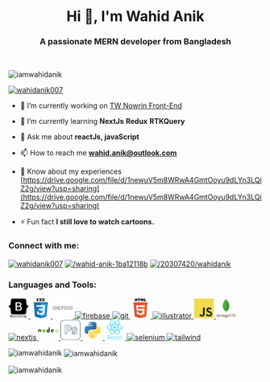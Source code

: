 <h1 align="center">Hi 👋, I'm Wahid Anik</h1>
<h3 align="center">A passionate MERN developer from Bangladesh</h3>

 <img src="https://ik.imagekit.io/dresma/Dresma_Library/manager-openings_NW3bXTTFP.gif"  title="">

<p align="left"> <img src="https://komarev.com/ghpvc/?username=iamwahidanik&label=Profile%20views&color=0e75b6&style=flat" alt="iamwahidanik" /> </p>

<p align="left"> <a href="https://twitter.com/wahidanik007" target="blank"><img src="https://img.shields.io/twitter/follow/wahidanik007?logo=twitter&style=for-the-badge" alt="wahidanik007" /></a> </p>

- 🔭 I’m currently working on [TW Nowrin Front-End]([https://justmusic-e7600.web.app](https://twnowrin-frontend.vercel.app))

- 🌱 I’m currently learning **NextJs** **Redux** **RTKQuery**

- 💬 Ask me about **reactJs, javaScript**

- 📫 How to reach me **wahid.anik@outlook.com**

- 📄 Know about my experiences [https://drive.google.com/file/d/1newuV5m8WRwA4GmtOoyu9dLYn3LQiZ2g/view?usp=sharing](https://drive.google.com/file/d/1newuV5m8WRwA4GmtOoyu9dLYn3LQiZ2g/view?usp=sharing)

- ⚡ Fun fact **I still love to watch cartoons.**

<h3 align="left">Connect with me:</h3>
<p align="left">
<a href="https://twitter.com/wahidanik007" target="blank"><img align="center" src="https://raw.githubusercontent.com/rahuldkjain/github-profile-readme-generator/master/src/images/icons/Social/twitter.svg" alt="wahidanik007" height="30" width="40" /></a>
<a href="https://linkedin.com/in//wahid-anik-1ba12118b" target="blank"><img align="center" src="https://raw.githubusercontent.com/rahuldkjain/github-profile-readme-generator/master/src/images/icons/Social/linked-in-alt.svg" alt="/wahid-anik-1ba12118b" height="30" width="40" /></a>
<a href="https://stackoverflow.com/users//20307420/wahidanik" target="blank"><img align="center" src="https://raw.githubusercontent.com/rahuldkjain/github-profile-readme-generator/master/src/images/icons/Social/stack-overflow.svg" alt="/20307420/wahidanik" height="30" width="40" /></a>
</p>

<h3 align="left">Languages and Tools:</h3>
<p align="left"> <a href="https://getbootstrap.com" target="_blank" rel="noreferrer"> <img src="https://raw.githubusercontent.com/devicons/devicon/master/icons/bootstrap/bootstrap-plain-wordmark.svg" alt="bootstrap" width="40" height="40"/> </a> <a href="https://www.w3schools.com/css/" target="_blank" rel="noreferrer"> <img src="https://raw.githubusercontent.com/devicons/devicon/master/icons/css3/css3-original-wordmark.svg" alt="css3" width="40" height="40"/> </a> <a href="https://expressjs.com" target="_blank" rel="noreferrer"> <img src="https://raw.githubusercontent.com/devicons/devicon/master/icons/express/express-original-wordmark.svg" alt="express" width="40" height="40"/> </a> <a href="https://firebase.google.com/" target="_blank" rel="noreferrer"> <img src="https://www.vectorlogo.zone/logos/firebase/firebase-icon.svg" alt="firebase" width="40" height="40"/> </a> <a href="https://git-scm.com/" target="_blank" rel="noreferrer"> <img src="https://www.vectorlogo.zone/logos/git-scm/git-scm-icon.svg" alt="git" width="40" height="40"/> </a> <a href="https://www.w3.org/html/" target="_blank" rel="noreferrer"> <img src="https://raw.githubusercontent.com/devicons/devicon/master/icons/html5/html5-original-wordmark.svg" alt="html5" width="40" height="40"/> </a> <a href="https://www.adobe.com/in/products/illustrator.html" target="_blank" rel="noreferrer"> <img src="https://www.vectorlogo.zone/logos/adobe_illustrator/adobe_illustrator-icon.svg" alt="illustrator" width="40" height="40"/> </a> <a href="https://developer.mozilla.org/en-US/docs/Web/JavaScript" target="_blank" rel="noreferrer"> <img src="https://raw.githubusercontent.com/devicons/devicon/master/icons/javascript/javascript-original.svg" alt="javascript" width="40" height="40"/> </a> <a href="https://www.mongodb.com/" target="_blank" rel="noreferrer"> <img src="https://raw.githubusercontent.com/devicons/devicon/master/icons/mongodb/mongodb-original-wordmark.svg" alt="mongodb" width="40" height="40"/> </a> <a href="https://nextjs.org/" target="_blank" rel="noreferrer"> <img src="https://cdn.worldvectorlogo.com/logos/nextjs-2.svg" alt="nextjs" width="40" height="40"/> </a> <a href="https://nodejs.org" target="_blank" rel="noreferrer"> <img src="https://raw.githubusercontent.com/devicons/devicon/master/icons/nodejs/nodejs-original-wordmark.svg" alt="nodejs" width="40" height="40"/> </a> <a href="https://www.photoshop.com/en" target="_blank" rel="noreferrer"> <img src="https://raw.githubusercontent.com/devicons/devicon/master/icons/photoshop/photoshop-line.svg" alt="photoshop" width="40" height="40"/> </a> <a href="https://www.python.org" target="_blank" rel="noreferrer"> <img src="https://raw.githubusercontent.com/devicons/devicon/master/icons/python/python-original.svg" alt="python" width="40" height="40"/> </a> <a href="https://reactjs.org/" target="_blank" rel="noreferrer"> <img src="https://raw.githubusercontent.com/devicons/devicon/master/icons/react/react-original-wordmark.svg" alt="react" width="40" height="40"/> </a> <a href="https://www.selenium.dev" target="_blank" rel="noreferrer"> <img src="https://raw.githubusercontent.com/detain/svg-logos/780f25886640cef088af994181646db2f6b1a3f8/svg/selenium-logo.svg" alt="selenium" width="40" height="40"/> </a> <a href="https://tailwindcss.com/" target="_blank" rel="noreferrer"> <img src="https://www.vectorlogo.zone/logos/tailwindcss/tailwindcss-icon.svg" alt="tailwind" width="40" height="40"/> </a> </p>

<p><img align="left" src="https://github-readme-stats.vercel.app/api/top-langs?username=iamwahidanik&show_icons=true&locale=en&layout=compact" alt="iamwahidanik" /></p>

<p>&nbsp;<img align="center" src="https://github-readme-stats.vercel.app/api?username=iamwahidanik&show_icons=true&locale=en" alt="iamwahidanik" /></p>

<p><img align="center" src="https://github-readme-streak-stats.herokuapp.com/?user=iamwahidanik&" alt="iamwahidanik" /></p>

